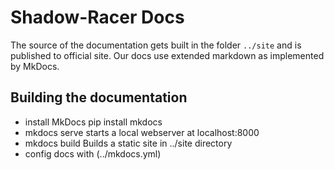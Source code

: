 # Shadow-Racer Docs

The source of the documentation gets built in the folder `../site` and is published to official site. Our docs use extended markdown as implemented by MkDocs.

## Building the documentation

* install MkDocs pip install mkdocs
* mkdocs serve starts a local webserver at localhost:8000
* mkdocs build Builds a static site in ../site directory
* config docs with (../mkdocs.yml)

